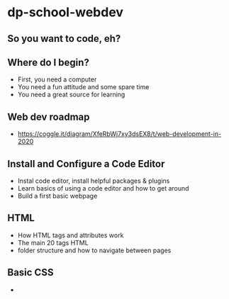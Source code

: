 # dp-school-webdev

## So you want to code, eh?


## Where do I begin?

- First, you need a computer
- You need a fun attitude and some spare time
- You need a great source for learning


## Web dev roadmap
 - https://coggle.it/diagram/XfeRbWj7xy3dsEX8/t/web-development-in-2020


## Install and Configure a Code Editor
 - Instal code editor, install helpful packages & plugins
 - Learn basics of using a code editor and how to get around
 - Build a first basic webpage


## HTML
 - How HTML tags and attributes work
 - The main 20 tags HTML
 - folder structure and how to navigate between pages

## Basic CSS
 - <style tags, <linko tags, style attributes
 - Creating CSS rules, how CSS selectors work, changing basic properties
 - Get really good at drawing boxes (Layouts) with flexbox and grid
 - Start learning the tricks to doing things you don't know how to do ce show an image as a circle, fade colors When you hover
 - Using a CSS reset
 - Learn to build entire websites from just a design/mockup

## JavaScript Fundamentals
- Programming basics: wribles, functions, flow control (conditionals, loops)
- Querying selecting working with DOM (HTML) elements
- Event listeners and doing things in as users interact with your webpage
- XHR requests to load data into your app
- How to embed other sripts into your pages


# HTML
![image](https://user-images.githubusercontent.com/6520516/174206195-233c10b7-f9e3-4beb-8b8b-609cb5b80978.png)

![image](https://user-images.githubusercontent.com/6520516/174205215-93422e65-d9c1-4db4-bbb5-557dac44b3c8.png)

# CSS
![image](https://user-images.githubusercontent.com/6520516/174205607-baf1bcfe-9a89-4801-81f4-1dd473f7830c.png)

![image](https://user-images.githubusercontent.com/6520516/174205635-4962860d-25c0-4896-8073-31ffb7db6958.png)

![image](https://user-images.githubusercontent.com/6520516/174205660-6583867b-3f80-49be-91a5-c86c67674923.png)


## References
- https://devdocs.io/
- https://developer.mozilla.org/en-US/docs/Web/HTML
- https://web.stanford.edu/group/csp/cs21/htmlcheatsheet.pdf
## Resources
- https://crop-circle.imageonline.co/
- https://unicode-table.com/
- https://web.archive.org/
- https://cs.dartmouth.edu/~thc/
